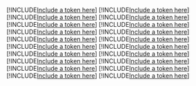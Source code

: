 [!INCLUDE[Include a token here](refs1521870119435/r1.md)]
[!INCLUDE[Include a token here](refs1521870119435/r2.md)]
[!INCLUDE[Include a token here](refs1521870119435/r3.md)]
[!INCLUDE[Include a token here](refs1521870119435/r4.md)]
[!INCLUDE[Include a token here](refs1521870119435/r5.md)]
[!INCLUDE[Include a token here](refs1521870119435/r6.md)]
[!INCLUDE[Include a token here](refs1521870119435/r7.md)]
[!INCLUDE[Include a token here](refs1521870119435/r8.md)]
[!INCLUDE[Include a token here](refs1521870119435/r9.md)]
[!INCLUDE[Include a token here](refs1521870119435/r10.md)]
[!INCLUDE[Include a token here](refs1521870119435/r11.md)]
[!INCLUDE[Include a token here](refs1521870119435/r12.md)]
[!INCLUDE[Include a token here](refs1521870119435/r13.md)]
[!INCLUDE[Include a token here](refs1521870119435/r14.md)]
[!INCLUDE[Include a token here](refs1521870119435/r15.md)]
[!INCLUDE[Include a token here](refs1521870119435/r16.md)]
[!INCLUDE[Include a token here](refs1521870119435/r17.md)]
[!INCLUDE[Include a token here](refs1521870119435/r18.md)]
[!INCLUDE[Include a token here](refs1521870119435/r19.md)]
[!INCLUDE[Include a token here](refs1521870119435/r20.md)]